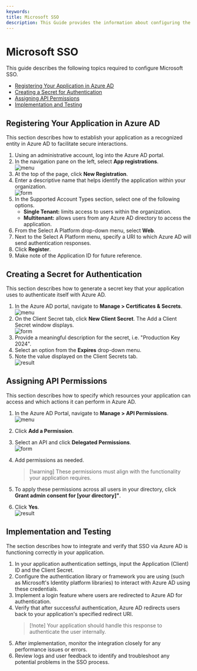 ```yaml
---
keywords:
title: Microsoft SSO
description: This Guide provides the information about configuring the SSO for microsoft
---
```


# Microsoft SSO

This guide describes the following topics required to configure Microsoft SSO.  

- [Registering Your Application in Azure AD](#registering-your-application-in-azure-ad)  
- [Creating a Secret for Authentication](#creating-a-secret-for-authentication)  
- [Assigning API Permissions](#assigning-api-permissions)  
- [Implementation and Testing](#implementation-and-testing)  

## Registering Your Application in Azure AD

This section describes how to establish your application as a recognized entity in Azure AD to facilitate secure interactions.  

1. Using an administrative account, log into the Azure AD portal.  
2. In the navigation pane on the left, select **App registrations**.  
![menu](images/app-registrations.png)
3. At the top of the page, click **New Registration**.  
4. Enter a descriptive name that helps identify the application within your organization.  
![form](images/register-application.png)
5. In the Supported Account Types section, select one of the following options.  
    - **Single Tenant:** limits access to users within the organization.
    - **Multitenant:** allows users from any Azure AD directory to access the application.  
6. From the Select A Platform drop-down menu, select **Web**.  
7. Next to the Select A Platform menu, specify a URI to which Azure AD will send authentication responses.  
8. Click **Register**.  
9. Make note of the Application ID for future reference.  

## Creating a Secret for Authentication

This section describes how to generate a secret key that your application uses to authenticate itself with Azure AD.  

1. In the Azure AD portal, navigate to **Manage > Certificates & Secrets**.  
![menu](images/certificates-secrets.png)  
2. On the Client Secret tab, click **New Client Secret**. The Add a Client Secret window displays.  
![form](images/add-client-secret.png)  
3. Provide a meaningful description for the secret, i.e. "Production Key 2024".  
4. Select an option from the **Expires** drop-down menu.  
5. Note the value displayed on the Client Secrets tab.  
![result](images/client-secrets.png)  

## Assigning API Permissions

This section describes how to specify which resources your application can access and which actions it can perform in Azure AD.

1. In the Azure AD Portal, navigate to **Manage > API Permissions**.  
![menu](images/api-permissions.png)
2. Click **Add a Permission**.  
3. Select an API and click **Delegated Permissions**.  
![form](images/request-api-permissions.png)  
4. Add permissions as needed.  
    > [!warning] These permissions must align with the functionality your application requires.  

5. To apply these permissions across all users in your directory, click **Grant admin consent for [your directory]"**.  
6. Click **Yes**.  
![result](images/configured-permissions.png)  

## Implementation and Testing

The section describes how to integrate and verify that SSO via Azure AD is functioning correctly in your application.  

1. In your application authentication settings, input the Application (Client) ID and the Client Secret.  
2. Configure the authentication library or framework you are using (such as Microsoft's Identity platform libraries) to interact with Azure AD using these credentials.  
3. Implement a login feature where users are redirected to Azure AD for authentication.  
4. Verify that after successful authentication, Azure AD redirects users back to your application's specified redirect URI.  
    > [!note] Your application should handle this response to authenticate the user internally.
5. After implementation, monitor the integration closely for any performance issues or errors.  
6. Review logs and user feedback to identify and troubleshoot any potential problems in the SSO process.  
